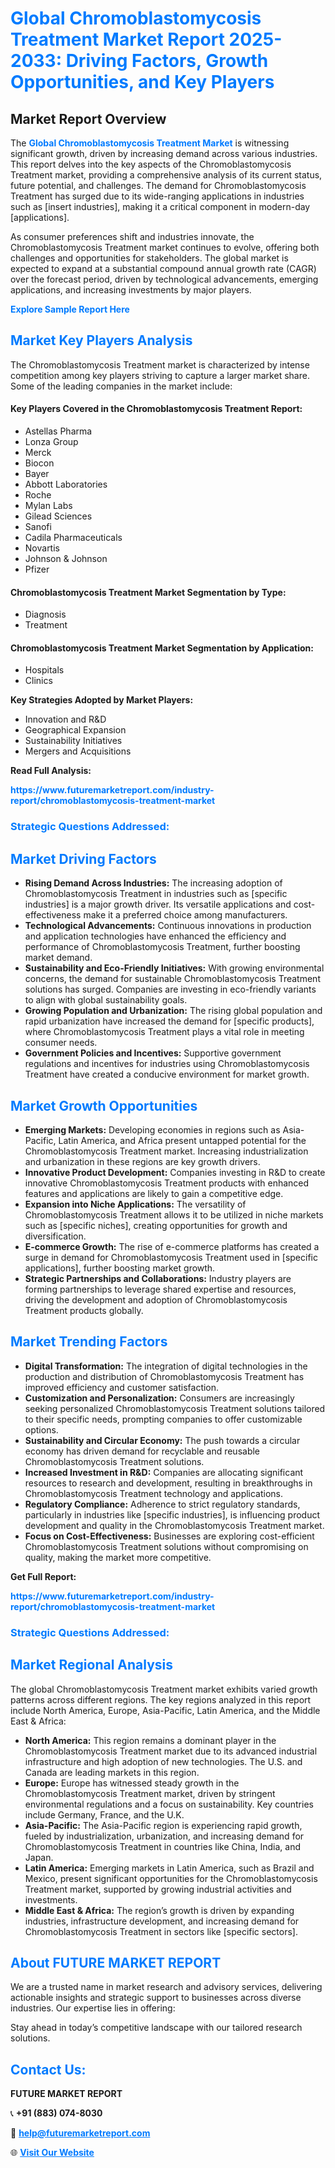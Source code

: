 <h1 style="color: #007BFF;">Global Chromoblastomycosis Treatment Market Report 2025-2033: Driving Factors, Growth Opportunities, and Key Players</h1>

<section id="overview">
<h2>Market Report Overview</h2>
<p>The <a href="https://www.futuremarketreport.com/industry-report/chromoblastomycosis-treatment-market" style="color: #007BFF; text-decoration: none;"><strong>Global Chromoblastomycosis Treatment Market</strong></a> is witnessing significant growth, driven by increasing demand across various industries. This report delves into the key aspects of the Chromoblastomycosis Treatment market, providing a comprehensive analysis of its current status, future potential, and challenges. The demand for Chromoblastomycosis Treatment has surged due to its wide-ranging applications in industries such as [insert industries], making it a critical component in modern-day [applications].</p>
<p>As consumer preferences shift and industries innovate, the Chromoblastomycosis Treatment market continues to evolve, offering both challenges and opportunities for stakeholders. The global market is expected to expand at a substantial compound annual growth rate (CAGR) over the forecast period, driven by technological advancements, emerging applications, and increasing investments by major players.</p>
</section>

<section id="overview">
<p><a href="https://www.futuremarketreport.com/request-sample/reportId=77054" style="color: #007BFF; text-decoration: none;"><strong>Explore Sample Report Here</strong></a></p>
</section>

<section id="key-players">
<h2 style="color: #007BFF;">Market Key Players Analysis</h2>
<p>The Chromoblastomycosis Treatment market is characterized by intense competition among key players striving to capture a larger market share. Some of the leading companies in the market include:</p>
<h4>Key Players Covered in the Chromoblastomycosis Treatment Report:</h4>
<ul><li>Astellas Pharma</li><li>Lonza Group</li><li>Merck</li><li>Biocon</li><li>Bayer</li><li>Abbott Laboratories</li><li>Roche</li><li>Mylan Labs</li><li>Gilead Sciences</li><li>Sanofi</li><li>Cadila Pharmaceuticals</li><li>Novartis</li><li>Johnson &amp; Johnson</li><li>Pfizer</li></ul>
<h4>Chromoblastomycosis Treatment Market Segmentation by Type:</h4>
<ul><li>Diagnosis</li><li>Treatment</li></ul>

<h4>Chromoblastomycosis Treatment Market Segmentation by Application:</h4>
<ul><li>Hospitals</li><li>Clinics</li></ul>
<p><strong>Key Strategies Adopted by Market Players:</strong></p>
<ul>
<li>Innovation and R&D</li>
<li>Geographical Expansion</li>
<li>Sustainability Initiatives</li>
<li>Mergers and Acquisitions</li>
</ul>
</section>

<section>
<p><strong>Read Full Analysis: </strong></p><a href="https://www.futuremarketreport.com/industry-report/chromoblastomycosis-treatment-market" style="color: #007BFF; text-decoration: none;"><strong>https://www.futuremarketreport.com/industry-report/chromoblastomycosis-treatment-market</strong></a>
<h3 style="color: #007BFF;">Strategic Questions Addressed:</h3>
</section>

<section id="driving-factors">
<h2 style="color: #007BFF;">Market Driving Factors</h2>
<ul>
<li><strong>Rising Demand Across Industries:</strong> The increasing adoption of Chromoblastomycosis Treatment in industries such as [specific industries] is a major growth driver. Its versatile applications and cost-effectiveness make it a preferred choice among manufacturers.</li>
<li><strong>Technological Advancements:</strong> Continuous innovations in production and application technologies have enhanced the efficiency and performance of Chromoblastomycosis Treatment, further boosting market demand.</li>
<li><strong>Sustainability and Eco-Friendly Initiatives:</strong> With growing environmental concerns, the demand for sustainable Chromoblastomycosis Treatment solutions has surged. Companies are investing in eco-friendly variants to align with global sustainability goals.</li>
<li><strong>Growing Population and Urbanization:</strong> The rising global population and rapid urbanization have increased the demand for [specific products], where Chromoblastomycosis Treatment plays a vital role in meeting consumer needs.</li>
<li><strong>Government Policies and Incentives:</strong> Supportive government regulations and incentives for industries using Chromoblastomycosis Treatment have created a conducive environment for market growth.</li>
</ul>
</section>

<section id="growth-opportunities">
<h2 style="color: #007BFF;">Market Growth Opportunities</h2>
<ul>
<li><strong>Emerging Markets:</strong> Developing economies in regions such as Asia-Pacific, Latin America, and Africa present untapped potential for the Chromoblastomycosis Treatment market. Increasing industrialization and urbanization in these regions are key growth drivers.</li>
<li><strong>Innovative Product Development:</strong> Companies investing in R&D to create innovative Chromoblastomycosis Treatment products with enhanced features and applications are likely to gain a competitive edge.</li>
<li><strong>Expansion into Niche Applications:</strong> The versatility of Chromoblastomycosis Treatment allows it to be utilized in niche markets such as [specific niches], creating opportunities for growth and diversification.</li>
<li><strong>E-commerce Growth:</strong> The rise of e-commerce platforms has created a surge in demand for Chromoblastomycosis Treatment used in [specific applications], further boosting market growth.</li>
<li><strong>Strategic Partnerships and Collaborations:</strong> Industry players are forming partnerships to leverage shared expertise and resources, driving the development and adoption of Chromoblastomycosis Treatment products globally.</li>
</ul>
</section>

<section id="trending-factors">
<h2 style="color: #007BFF;">Market Trending Factors</h2>
<ul>
<li><strong>Digital Transformation:</strong> The integration of digital technologies in the production and distribution of Chromoblastomycosis Treatment has improved efficiency and customer satisfaction.</li>
<li><strong>Customization and Personalization:</strong> Consumers are increasingly seeking personalized Chromoblastomycosis Treatment solutions tailored to their specific needs, prompting companies to offer customizable options.</li>
<li><strong>Sustainability and Circular Economy:</strong> The push towards a circular economy has driven demand for recyclable and reusable Chromoblastomycosis Treatment solutions.</li>
<li><strong>Increased Investment in R&D:</strong> Companies are allocating significant resources to research and development, resulting in breakthroughs in Chromoblastomycosis Treatment technology and applications.</li>
<li><strong>Regulatory Compliance:</strong> Adherence to strict regulatory standards, particularly in industries like [specific industries], is influencing product development and quality in the Chromoblastomycosis Treatment market.</li>
<li><strong>Focus on Cost-Effectiveness:</strong> Businesses are exploring cost-efficient Chromoblastomycosis Treatment solutions without compromising on quality, making the market more competitive.</li>
</ul>
</section>

<section>
<p><strong>Get Full Report: </strong></p><a href="https://www.futuremarketreport.com/industry-report/chromoblastomycosis-treatment-market" style="color: #007BFF; text-decoration: none;"><strong>https://www.futuremarketreport.com/industry-report/chromoblastomycosis-treatment-market</strong></a>
<h3 style="color: #007BFF;">Strategic Questions Addressed:</h3>
</section>


<section id="regional-analysis">
<h2 style="color: #007BFF;">Market Regional Analysis</h2>
<p>The global Chromoblastomycosis Treatment market exhibits varied growth patterns across different regions. The key regions analyzed in this report include North America, Europe, Asia-Pacific, Latin America, and the Middle East & Africa:</p>
<ul>
<li><strong>North America:</strong> This region remains a dominant player in the Chromoblastomycosis Treatment market due to its advanced industrial infrastructure and high adoption of new technologies. The U.S. and Canada are leading markets in this region.</li>
<li><strong>Europe:</strong> Europe has witnessed steady growth in the Chromoblastomycosis Treatment market, driven by stringent environmental regulations and a focus on sustainability. Key countries include Germany, France, and the U.K.</li>
<li><strong>Asia-Pacific:</strong> The Asia-Pacific region is experiencing rapid growth, fueled by industrialization, urbanization, and increasing demand for Chromoblastomycosis Treatment in countries like China, India, and Japan.</li>
<li><strong>Latin America:</strong> Emerging markets in Latin America, such as Brazil and Mexico, present significant opportunities for the Chromoblastomycosis Treatment market, supported by growing industrial activities and investments.</li>
<li><strong>Middle East & Africa:</strong> The region’s growth is driven by expanding industries, infrastructure development, and increasing demand for Chromoblastomycosis Treatment in sectors like [specific sectors].</li>
</ul>
</section>

<footer>
<h2 style="color: #007BFF;">About FUTURE MARKET REPORT</h2>
<p>We are a trusted name in market research and advisory services, delivering actionable insights and strategic support to businesses across diverse industries. Our expertise lies in offering:</p>

<p>Stay ahead in today’s competitive landscape with our tailored research solutions.</p>

<h2 style="color: #007BFF;">Contact Us:</h2>
<p><strong>FUTURE MARKET REPORT</strong></p>
<p>📞 <strong>+91 (883) 074-8030</strong></p>
<p>📧 <strong><a href="mailto:help@futuremarketreport.com" style="color: #007BFF;">help@futuremarketreport.com</a></strong></p>
<p>🌐 <strong><a href="https://www.futuremarketreport.com/" style="color: #007BFF;">Visit Our Website</a></strong></p>
</footer>